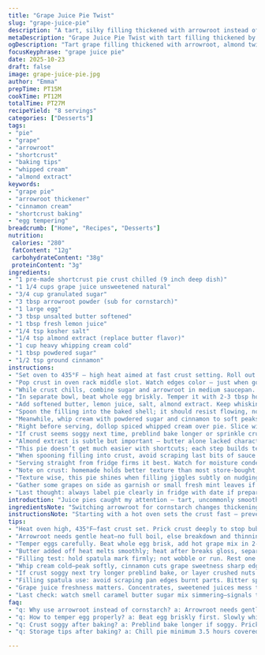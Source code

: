 ```yaml
---
title: "Grape Juice Pie Twist"
slug: "grape-juice-pie"
description: "A tart, silky filling thickened with arrowroot instead of cornstarch. Uses homemade shortcrust with a hint of almond extract swapped out for butter for richness. Cook gently to see the wiggle in the filling, know when the egg binds. Chilled well before topping with a light cinnamon whipped cream. Bakes start in hotter oven to set crust, then cool for texture contrast. Familiar flavor but with tweaks to stabilizers and crust that keep it from soggy pitfall or gummy bite."
metaDescription: "Grape Juice Pie Twist with tart filling thickened by arrowroot, almond notes, cinnamon whipped cream, baked hot then chilled for firm texture and rich flavor."
ogDescription: "Tart grape filling thickened with arrowroot, almond twist, cinnamon cream topping. Baked hot, chilled well. Texture juggling, flavor edges sharp, no soggy crusts here."
focusKeyphrase: "grape juice pie"
date: 2025-10-23
draft: false
image: grape-juice-pie.jpg
author: "Emma"
prepTime: PT15M
cookTime: PT12M
totalTime: PT27M
recipeYield: "8 servings"
categories: ["Desserts"]
tags:
- "pie"
- "grape"
- "arrowroot"
- "shortcrust"
- "baking tips"
- "whipped cream"
- "almond extract"
keywords:
- "grape pie"
- "arrowroot thickener"
- "cinnamon cream"
- "shortcrust baking"
- "egg tempering"
breadcrumb: ["Home", "Recipes", "Desserts"]
nutrition: 
 calories: "280"
 fatContent: "12g"
 carbohydrateContent: "38g"
 proteinContent: "3g"
ingredients:
- "1 pre-made shortcrust pie crust chilled (9 inch deep dish)"
- "1 1/4 cups grape juice unsweetened natural"
- "3/4 cup granulated sugar"
- "3 tbsp arrowroot powder (sub for cornstarch)"
- "1 large egg"
- "3 tbsp unsalted butter softened"
- "1 tbsp fresh lemon juice"
- "1/4 tsp kosher salt"
- "1/4 tsp almond extract (replace butter flavor)"
- "1 cup heavy whipping cream cold"
- "1 tbsp powdered sugar"
- "1/2 tsp ground cinnamon"
instructions:
- "Set oven to 435°F — high heat aimed at fast crust setting. Roll out chilled shortcrust to fit 9-inch deep pie plate, prick base generously so steam escapes or odd bubbles punish you later."
- "Pop crust in oven rack middle slot. Watch edges color — just when golden, pull out (about 9 minutes). If it browns too quick, shield edges with foil strips. Off the heat, let cool on wire rack. Turn oven off, preserve residual warmth for later."
- "While crust chills, combine sugar and arrowroot in medium saucepan. Whisk dry lumps out thoroughly before adding grape juice slowly. Heat medium low, stirring constantly. The moment the mixture thickens enough to resist whisk strokes - a subtle tug, not full grab - remove from heat. No boisterous bubbling; gentle low simmer is key here to evade gluey lump traps."
- "In separate bowl, beat whole egg briskly. Temper it with 2-3 tbsp hot grape mixture, whisk well to avoid cooked eggs scrambling. Pour back egg into sauce, whisking rapidly — watch texture shift thicker, nicely glossy, not curdled."
- "Add softened butter, lemon juice, salt, almond extract. Keep whisking until butter melts fully and gloss returns. You can run a spatula through the mixture; it should part cleanly, hold lines without pooling back immediately."
- "Spoon the filling into the baked shell; it should resist flowing, not wobble recklessly but settle like confident pudding. Let it rest one hour at room temp to grip its shape. Afterward, cover with plastic and chill in fridge minimum 3.5 hours — longer if your fridge is warm or filling seems loose."
- "Meanwhile, whip cream with powdered sugar and cinnamon to soft peaks. The spice cut back grape sweetness and adds warmth."
- "Right before serving, dollop spiced whipped cream over pie. Slice with a sharp serrated knife for clean edges. Expect some resistance from thick filling and crunch from firm crust — a balance less watery and with more structure than earlier attempts."
- "If crust seems soggy next time, preblind bake longer or sprinkle crushed nuts on base before baking to absorb moisture. Arrowroot holds less water than cornstarch but also sets softer; use fresh juice or it thickens unevenly. If you lack arrowroot, tapioca starch is a decent backup but expect subtle changes in clarity and gloss."
- "Almond extract is subtle but important — butter alone lacked character in past tries. Swapping a bit adds a nutty depth without distracting from grape essence. Cinnamon whip is personal favorite, but nutmeg or even a touch of cardamom perk up the cream differently."
- "This pie doesn’t get much easier with shortcuts; each step builds texture and flavor. Rushing chilling or ignoring tempering eggs leads to grainy mess. Watch and smell the thickening sauce—it smells faintly fruity, with a mellow caramel fragrance from sugar and butter melding before coolness dulls it."
- "When spooning filling into crust, avoid scraping last bits of sauce burnt to pan edges—bitter pockets lurk there. Use silicone spatula and smooth surface evenly. Fill should level itself but not run to edges."
- "Serving straight from fridge firms it best. Watch for moisture condensation if left out too long, it softens crust unwantedly."
- "Note on crust: homemade holds better texture than most store-bought, but requires proper rest before rolling to avoid shrinkage mid-bake."
- "Texture wise, this pie shines when filling jiggles subtly on nudging plate but never breaks away or quivers like gelatin. You’ll understand by feel and sight. The slight tactile resistance signals ideal consistency."
- "Gather some grapes on side as garnish or small fresh mint leaves if you want color accents instead of heavy decorating. Keep topping simple for taste clarity."
- "Last thought: always label pie clearly in fridge with date if preparing ahead; grape juice pie tends to absorb fridge odors, seal tightly."
introduction: "Juice pies caught my attention — tart, uncommonly smooth. Grape juice? Nearly unheard of in pies beyond jelly. So I tried swapping starches to tweak firmness; arrowroot felt less gummy than cornstarch, something I learned after chewy kitchen experiments. Butter and almond extract play tag, replacing blandness cold butter alone can't fix in filling. The baking starts off hot to crimp crust edges fast, getting that crunch without overbaking filling. Patience is vital — chilling’s no joke, that firmness takes time, no shortcuts. I love the cinnamon whipped cream topping, adds cozy fall notes, unexpected lift to bright grape tang. The texture is key — should bounce back without wobble, signaling it’s set well. If you rush or skip tempering eggs, the filling curdles. Experience taught me timing from visual and touch beats monitoring minutes. Watch the glaze thicken and feel it resist your whisk; smell the sugar butter melding, and you’re halfway there."
ingredientsNote: "Switching arrowroot for cornstarch changes thickening time and tongue feel — arrowroot needs gentle heat, no full boil; else it breaks down and thins again. Grape juice must be fresh and unsweetened; concentrates or sweetened varieties add unpredictability. Butter quality matters — avoid salted for salt control and use unsalted for controlled seasoning. Almond extract is subtle but necessary in small dose to avoid overpowering grape flavor; can swap vanilla bean if preferred but loses nuttiness. Store-bought crusts are handy but prone to sogginess here; homemade or freezer-to-oven shortcrust avoids this. Whipping cream cold yields better peaks; cinnamon added gives the topping warmth and contrast but can be left out or swapped with nutmeg for different profiles. Sugar adjustments can be made to match grape juice sweetness — less sweet juice may call for extra sugar. Salt is crucial; don’t skip, it cuts sweetness and brightens the filling."
instructionsNote: "Starting with a hot oven sets the crust fast — prevents shrinking and sogginess when filling goes in. Pricking crust vents steam; skipping leads to uneven bubbles or soggy patches. Thickening grape juice mixture needs constant whisking — stop too early, filling won’t set; too late and it gets gummy. Tempering the egg is a must — else scrambled bits in filling. Adding butter off heat finishes with smooth glossy texture, never boiling post butter addition or it separates. Filling should be thick enough to hold a spatula line; use this tactile test, not just time. Cooling resting step lets flavors stabilize; bypassing cool-down or short chilling ruins sliceability. Whipping cream last minute prevents deflation. Watch textures and smells rather than time alone throughout process. If failed, reheat gently and whisk to rescue mild lumps before cooling again. Resist urge to rush steps, patience beats speed every time with juice pies."
tips:
- "Heat oven high, 435°F–fast crust set. Prick crust deeply to stop bubbling trapped steam. Foil shield if edges brown before crust fully done. Let crust cool on wire rack off heat—preserve residual warmth, keep crust dry not soggy."
- "Arrowroot needs gentle heat—no full boil, else breakdown and thinning. Whisk constantly: watch glaze thicken, tug strong but not gummy. No raging bubbles; gentle low simmer only, prevents gluey lumps that wreck texture."
- "Temper eggs carefully. Beat whole egg brisk, add hot grape mix in 2-3 spoons slow. Whisk fast avoiding clumps. Pour back into sauce rapidly, texture shifts—thicker, glossy, no curdle. Miss this and scrambled bits ruin mouthfeel."
- "Butter added off heat melts smoothly; heat after breaks gloss, separates fats. Lemon juice salt almond extract incorporated now—almond brings nuttiness lost if skipped. Use vanilla? Fine but flavor shifts, lose subtle depth almond gives."
- "Filling test: hold spatula mark firmly; not wobble or run. Rest one hour room temp, then chill 3.5+ hours for firm slice, flavor meld. Skip chill, filling weak, slice falls apart—texture compromised. Patience wins here always."
- "Whip cream cold—peak softly, cinnamon cuts grape sweetness sharp edges, warming feel. Nutmeg or cardamom swap possible. Add powdered sugar gently, avoid over sweet if juice is sweetened accidentally."
- "If crust soggy next try longer preblind bake, or layer crushed nuts base dries moisture. Frozen pie crust often fails here. Homemade shortcrust beats store for firm results. Rest dough cold before rolling—shrinkage kills shape otherwise."
- "Filling spatula use: avoid scraping pan edges burnt parts. Bitter spots hide there. Use silicone spatula, smooth surface evenly; filling self-levels but won’t spread thin. Avoid chilling too long uncovered—surface condensation softens crust unwanted."
- "Grape juice freshness matters. Concentrates, sweetened juices mess thickening times and gloss. Arrowroot breaks down differently than cornstarch—tender texture, less gummy but fragile, handle gently. Tapioca starch works in pinch but alter clarity textures."
- "Last check: watch smell caramel butter sugar mix simmering—signals thickening near. Feel pull whisk, no clumps. Stop heat fast, chill slow. Rushing or ignoring temper eggs guarantees grainy mess. Mixing sensory clues beats stopwatch any day."
faq:
- "q: Why use arrowroot instead of cornstarch? a: Arrowroot needs gentle heat only, breaks down if boiled full. Produces softer, less gummy texture. Contrast cornstarch hustle with lumps. Keeps clarity better, though subtle glaze changes occur. Tapioca starch backup but shifts gloss and mouthfeel."
- "q: How to temper egg properly? a: Beat egg briskly first. Slowly whisk 2-3 tbsp of hot grape mix into egg to raise temp gently. Avoid cooking egg chunks. Rapidly pour back in sauce while whisking fast to combine. Skipping leads to curdled bits, grainy texture mess. Timing cues better than strict timing."
- "q: Crust soggy after baking? a: Preblind bake longer if soggy. Prick crust base to vent steam. Try crushed nuts base layer absorbs moisture poor moisture barrier. Frozen pie dough often underperforms here. Rest dough cold before rolling to prevent shrink. Oven temp high at start helps crisp edges fast."
- "q: Storage tips after baking? a: Chill pie minimum 3.5 hours covered tightly. Keeps filling firm, prevents fridge odors absorption. Label with date if prepping ahead. Serve straight from fridge for best mouthfeel. Leaving out room temp long causes moisture condensation softening crust unwantedly."

---
```

